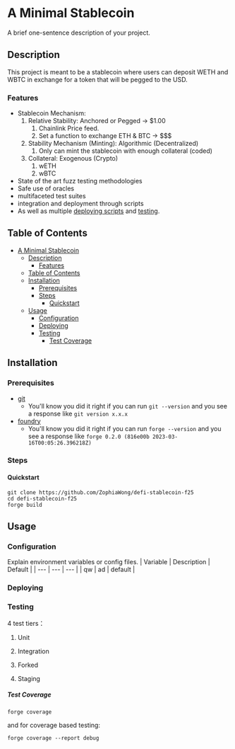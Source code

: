 # A Minimal Stablecoin

A brief one-sentence description of your project.

## Description

This project is meant to be a stablecoin where users can deposit WETH and WBTC in exchange for a token that will be pegged to the USD.

### Features

- Stablecoin Mechanism:
  1. Relative Stability: Anchored or Pegged -> $1.00
     1. Chainlink Price feed.
     2. Set a function to exchange ETH & BTC -> $$$
  2. Stability Mechanism (Minting): Algorithmic (Decentralized)
     1. Only can mint the stablecoin with enough collateral (coded)
  3. Collateral: Exogenous (Crypto)
     1. wETH
     2. wBTC
- State of the art fuzz testing methodologies
- Safe use of oracles
- multifaceted test suites
- integration and deployment through scripts
- As well as multiple [deploying scripts](#deploying) and [testing](#testing).

## Table of Contents

- [A Minimal Stablecoin](#a-minimal-stablecoin)
  - [Description](#description)
    - [Features](#features)
  - [Table of Contents](#table-of-contents)
  - [Installation](#installation)
    - [Prerequisites](#prerequisites)
    - [Steps](#steps)
      - [Quickstart](#quickstart)
  - [Usage](#usage)
    - [Configuration](#configuration)
    - [Deploying](#deploying)
    - [Testing](#testing)
        - [Test Coverage](#test-coverage)

## Installation

### Prerequisites

- [git](https://git-scm.com/book/en/v2/Getting-Started-Installing-Git)
  - You'll know you did it right if you can run `git --version` and you see a response like `git version x.x.x`
- [foundry](https://getfoundry.sh/)
  - You'll know you did it right if you can run `forge --version` and you see a response like `forge 0.2.0 (816e00b 2023-03-16T00:05:26.396218Z)`

### Steps

#### Quickstart

```
git clone https://github.com/ZophiaWong/defi-stablecoin-f25
cd defi-stablecoin-f25
forge build
```

## Usage

### Configuration

Explain environment variables or config files.
| Variable | Description | Default |
| --- | --- | --- |
| qw | ad | default |

### Deploying

### Testing

4 test tiers：

1. Unit

1. Integration

1. Forked

1. Staging

##### Test Coverage

```
forge coverage
```

and for coverage based testing:

```
forge coverage --report debug
```
